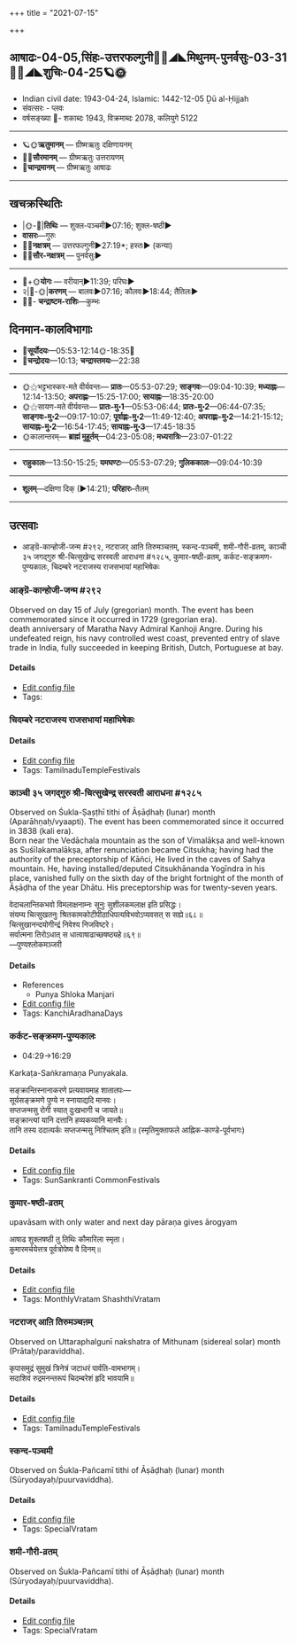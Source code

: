 +++
title = "2021-07-15"

+++
## आषाढः-04-05,सिंहः-उत्तरफल्गुनी🌛🌌◢◣मिथुनम्-पुनर्वसुः-03-31🌌🌞◢◣शुचिः-04-25🪐🌞
- Indian civil date: 1943-04-24, Islamic: 1442-12-05 Ḏū al-Ḥijjah
- संवत्सरः - प्लवः
- वर्षसङ्ख्या 🌛- शकाब्दः 1943, विक्रमाब्दः 2078, कलियुगे 5122
___________________
- 🪐🌞**ऋतुमानम्** — ग्रीष्मऋतुः दक्षिणायनम्
- 🌌🌞**सौरमानम्** — ग्रीष्मऋतुः उत्तरायणम्
- 🌛**चान्द्रमानम्** — ग्रीष्मऋतुः आषाढः
___________________


## खचक्रस्थितिः
- |🌞-🌛|**तिथिः** — शुक्ल-पञ्चमी►07:16; शुक्ल-षष्ठी►  
- **वासरः**—गुरुः  
- 🌌🌛**नक्षत्रम्** — उत्तरफल्गुनी►27:19*; हस्तः► (कन्या)  
- 🌌🌞**सौर-नक्षत्रम्** — पुनर्वसुः►  
___________________
- 🌛+🌞**योगः** — वरीयान्►11:39; परिघः►  
- २|🌛-🌞|**करणम्** — बालवः►07:16; कौलवः►18:44; तैतिलः►  
- 🌌🌛- **चन्द्राष्टम-राशिः**—कुम्भः  


## दिनमान-कालविभागाः
- 🌅**सूर्योदयः**—05:53-12:14🌞️-18:35🌇  
- 🌛**चन्द्रोदयः**—10:13; **चन्द्रास्तमयः**—22:38  
___________________
- 🌞⚝भट्टभास्कर-मते वीर्यवन्तः— **प्रातः**—05:53-07:29; **साङ्गवः**—09:04-10:39; **मध्याह्नः**—12:14-13:50; **अपराह्णः**—15:25-17:00; **सायाह्नः**—18:35-20:00  
- 🌞⚝सायण-मते वीर्यवन्तः— **प्रातः-मु॰1**—05:53-06:44; **प्रातः-मु॰2**—06:44-07:35; **साङ्गवः-मु॰2**—09:17-10:07; **पूर्वाह्णः-मु॰2**—11:49-12:40; **अपराह्णः-मु॰2**—14:21-15:12; **सायाह्नः-मु॰2**—16:54-17:45; **सायाह्नः-मु॰3**—17:45-18:35  
- 🌞कालान्तरम्— **ब्राह्मं मुहूर्तम्**—04:23-05:08; **मध्यरात्रिः**—23:07-01:22  
___________________
- **राहुकालः**—13:50-15:25; **यमघण्टः**—05:53-07:29; **गुलिककालः**—09:04-10:39  
___________________
- **शूलम्**—दक्षिणा दिक् (►14:21); **परिहारः**–तैलम्  
___________________

## उत्सवाः
- आङ्ग्रॆ-कान्होजी-जन्म #२९२, नटराजर् आऩि तिरुमञ्चऩम्, स्कन्द-पञ्चमी, शमी-गौरी-व्रतम्, काञ्ची ३५ जगद्गुरु श्री-चित्सुखेन्द्र सरस्वती आराधना #१२८५, कुमार-षष्ठी-व्रतम्, कर्कट-सङ्क्रमण-पुण्यकालः, चिदम्बरे नटराजस्य राजसभायां महाभिषेकः
### आङ्ग्रॆ-कान्होजी-जन्म #२९२

Observed on day 15 of July (gregorian) month. The event has been commemorated since it occurred in 1729 (gregorian era).  
death anniversary of Maratha Navy Admiral Kanhoji Angre. During his undefeated reign, his navy controlled west coast, prevented entry of slave trade in India, fully succeeded in keeping British, Dutch, Portuguese at bay.

#### Details
- [Edit config file](https://github.com/jyotisham/adyatithi/tree/master/mahApuruSha/xatra-later/gregorian/day/07/15/AngrE-kAnhojI-janma.toml)
- Tags: 


### चिदम्बरे नटराजस्य राजसभायां महाभिषेकः



#### Details
- [Edit config file](https://github.com/jyotisham/adyatithi/tree/master/temples/Tamil/relative_event/naTarAjar%20An2i%20tirumaJcan2am/offset__00/cidambarE%20naTarAjasya%20rAjasabhAyAM%20mahAbhiSEkaH.toml)
- Tags: TamilnaduTempleFestivals


### काञ्ची ३५ जगद्गुरु श्री-चित्सुखेन्द्र सरस्वती आराधना #१२८५

Observed on Śukla-Ṣaṣṭhī tithi of Āṣāḍhaḥ (lunar) month (Aparāhṇaḥ/vyaapti). The event has been commemorated since it occurred in 3838 (kali era).  
Born near the Vedāchala mountain as the son of Vimalākṣa and well-known as Suśīlakamalākṣa, after renunciation became Citsukha; having had the authority of the preceptorship of Kāñci, He lived in the caves of Sahya mountain. He, having installed/deputed Citsukhānanda Yogīndra in his place, vanished fully on the sixth day of the bright fortnight of the month of Āṣāḍha of the year Dhātu. His preceptorship was for twenty-seven years.

वेदाचलान्तिकभवो विमलाक्षनाम्नः सूनुः सुशीलकमलाक्ष इति प्रसिद्धः।  
संयम्य चित्सुखतनुः श्रितकामकोटीपीठाधिपत्यविभवोऽप्यवसत् स सह्ये॥६८॥  
चित्सुखानन्दयोगीन्द्रं निवेश्य निजविष्टरे।  
सर्वात्मना तिरोऽधात् स धात्वाषाढाच्छषष्ठ्यहे॥६९॥  
—पुण्यश्लोकमञ्जरी



#### Details
- References
  - Punya Shloka Manjari
- [Edit config file](https://github.com/jyotisham/adyatithi/tree/master/mahApuruSha/kAnchI-maTha/lunar_month/tithi/04/06/kAJcI%2035%20jagadguru%20zrI~citsukhEndra%20sarasvatI%20ArAdhanA.toml)
- Tags: KanchiAradhanaDays


### कर्कट-सङ्क्रमण-पुण्यकालः
- 04:29→16:29

Karkaṭa-Saṅkramaṇa Punyakala.

सङ्क्रान्तिस्नानाकरणे प्रत्यवायमाह शातातपः—  
सूर्यसङ्क्रमणे पुण्ये न स्नायाद्यदि मानवः।  
सप्तजन्मसु रोगी स्यात् दुःखभागी च जायते॥  
सङ्क्रान्त्यां यानि दत्तानि हव्यकव्यानि मानवैः।  
तानि तस्य ददात्यर्कः सप्तजन्मसु निश्चितम् इति॥ (स्मृतिमुक्ताफले आह्निक-काण्डे-पूर्वभागः)



#### Details
- [Edit config file](https://github.com/jyotisham/adyatithi/tree/master/time_focus/sankrAnti/description_only/karkaTa-saGkramaNa-puNyakAlaH.toml)
- Tags: SunSankranti CommonFestivals


### कुमार-षष्ठी-व्रतम्

upavāsam with only water and next day pāraṇa gives ārogyam

आषाढ शुक्लषष्ठी तु तिथिः कौमारिला स्मृता।  
कुमारमर्चयेत्तत्र पूर्वत्रोपेष्य वै दिनम्॥



#### Details
- [Edit config file](https://github.com/jyotisham/adyatithi/tree/master/devatA/kaumAra/description_only/kumAra-SaSThI-vratam.toml)
- Tags: MonthlyVratam ShashthiVratam


### नटराजर् आऩि तिरुमञ्चऩम्

Observed on Uttaraphalgunī nakshatra of Mithunam (sidereal solar) month (Prātaḥ/paraviddha). 

कृपासमुद्रं सुमुखं त्रिनेत्रं जटाधरं पार्वति-वामभागम्।  
सदाशिवं रुद्रमनन्तरूपं चिदम्बरेशं हृदि भावयामि॥



#### Details
- [Edit config file](https://github.com/jyotisham/adyatithi/tree/master/temples/Tamil/sidereal_solar_month/nakshatra/03/12/naTarAjar%20An2i%20tirumaJcan2am.toml)
- Tags: TamilnaduTempleFestivals


### स्कन्द-पञ्चमी

Observed on Śukla-Pañcamī tithi of Āṣāḍhaḥ (lunar) month (Sūryodayaḥ/puurvaviddha). 

#### Details
- [Edit config file](https://github.com/jyotisham/adyatithi/tree/master/devatA/kaumAra/lunar_month/tithi/04/05/skanda-paJcamI.toml)
- Tags: SpecialVratam


### शमी-गौरी-व्रतम्

Observed on Śukla-Pañcamī tithi of Āṣāḍhaḥ (lunar) month (Sūryodayaḥ/puurvaviddha). 

#### Details
- [Edit config file](https://github.com/jyotisham/adyatithi/tree/master/devatA/umA/lunar_month/tithi/04/05/zamI-gaurI-vratam.toml)
- Tags: SpecialVratam


